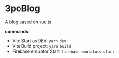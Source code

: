 # 3poBlog
A blog based on vue.js

**commands:**

- Vite Start as DEV: `yarn dev`
- Vite Build project: `yarn build`
- Firebase emulator Start: `firebase emulators:start`


